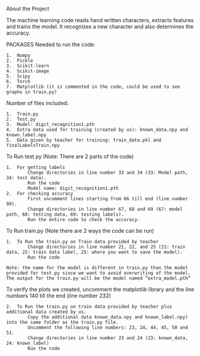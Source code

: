 About the Project

The machine learning code reads hand written characters, extracts features and trains the model. It recognizes a new character and also determines the accuracy. 

PACKAGES Needed to run the code: 

	1.	Numpy 
	2.	Pickle
	3.	Scikit-learn
	4.	Scikit-image
	5.	Scipy 
	6.	Torch 
	7.	Matplotlib (it is commented in the code, could be used to see graphs in train.py) 

Number of files included:

	1.	Train.py
	2.	Test.py
	3.	Model: digit_recognition1.pth
	4.	Extra data used for training (created by us): known_data.npy and known_label.npy
	5.	Data given by teacher for training: train_data.pkl and finalLabelsTrain.npy

To Run test.py (Note: There are 2 parts of the code)

	1.	For getting labels
			Change directories in line number 33 and 34 (33: Model path, 34: test data). 
			Run the code
			Model name: digit_recognition1.pth
	2.	For checking accuracy
			First uncomment lines starting from 66 till end (line number 99).
			Change directories in line number 67, 68 and 69 (67: model path, 68: testing data, 69: testing labels).
			Run the entire code to check the accuracy.
		
To Run train.py (Note there are 2 ways the code can be run)

	1.	To Run the train.py on Train data provided by teacher
			Change directories in line number 21, 22, and 25 (21: train data, 22: train data label, 25: where you want to save the model).
			Run the code
		
	Note: the name for the model is different in train.py than the model provided for test.py since we want to avoid overwriting of the model. The output for the train.py will be the model named “extra_model.pth” 

To verify the plots we created, uncomment the matplotlib library and the line numbers 140 till the end (line number 232)

	2.	To Run the train.py on train data provided by teacher plus additional data created by us.
			Copy the additional data known_data.npy and known_label.npy) into the same folder as the train.py file.
			Uncomment the following line numbers: 23, 24, 44, 45, 50 and 51.
			Change directories in line number 23 and 24 (23: known_data, 24: known_label)
			Run the code
